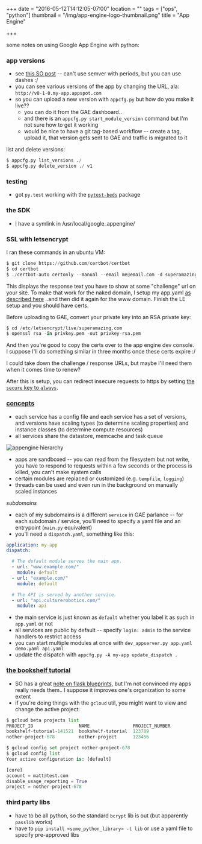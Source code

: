+++
date = "2016-05-12T14:12:05-07:00"
location = ""
tags = ["ops", "python"]
thumbnail = "/img/app-engine-logo-thumbnail.png"
title = "App Engine"

+++

some notes on using Google App Engine with python:

<!--more-->

### app versions
* see [this SO post](http://stackoverflow.com/questions/3848131/google-app-engine-version-numbers) --
can't use semver with periods, but you can use dashes :/
* you can see various versions of the app by changing the URL, ala: `http://v0-1-0.my-app.appspot.com`
* so you can upload a new version with `appcfg.py` but how do you make it live??
  * you can do it from the GAE dashboard..
  * and there is an `appcfg.py start_module_version` command but I'm not sure how to get it working
  * would be nice to have a git tag-based workflow --
  create a tag, upload it, that version gets sent to GAE and traffic is migrated to it

list and delete versions:

```python
$ appcfg.py list_versions ./
$ appcfg.py delete_version ./ v1
```


### testing
* got `py.test` working with the [`pytest-beds`](https://pypi.python.org/pypi/pytest-beds) package


### the SDK
* I have a symlink in /usr/local/google_appengine/


### SSL with letsencrypt
I ran these commands in an ubuntu VM:
```python
$ git clone https://github.com/certbot/certbot
$ cd certbot
$ ./certbot-auto certonly --manual --email me@email.com -d superamazing.com -d www.superamazing.com
```

This displays the response text you have to show at some "challenge" url on your site.
To make that work for the naked domain,
I setup my app.yaml [as described here](https://www.jeffgodwyll.com/posts/2016/letsencrypt)
..and then did it again for the www domain.
Finish the LE setup and you should have certs.

Before uploading to GAE, convert your private key into an RSA private key:

```python
$ cd /etc/letsencrypt/live/superamazing.com
$ openssl rsa -in privkey.pem -out privkey-rsa.pem
```

And then you're good to copy the certs over to the app engine dev console.
I suppose I'll do something similar in three months once these certs expire :/

I could take down the challenge / response URLs,
but maybe I'll need them when it comes time to renew?

After this is setup, you can redirect insecure requests to https
by setting [the `secure` key to `always`](https://cloud.google.com/appengine/docs/python/config/appref).


### [concepts](https://cloud.google.com/appengine/docs/python/an-overview-of-app-engine)

* each service has a config file and each service has a set of versions,
and versions have scaling types (to determine scaling properties)
and instance classes (to determine compute resources)
* all services share the datastore, memcache and task queue

![appengine hierarchy](/img/appengine-hierarchy.png)

* apps are sandboxed -- you can read from the filesystem but not write,
you have to respond to requests within a few seconds or the process is killed,
you can't make system calls
* certain modules are replaced or customized (e.g. `tempfile`, `logging`)
* threads can be used and even run in the background on manually scaled instances

*subdomains*

* each of my subdomains is a different `service` in GAE parlance --
for each subdomain / service, you'll need to specify a yaml file and an entrypoint (`main.py` equivalent)
* you'll need a `dispatch.yaml`, something like this:

```yaml
application: my-app
dispatch:

  # The default module serves the main app.
  - url: "www.example.com/"
    module: default
  - url: "example.com/"
    module: default

  # The API is served by another service.
  - url: "api.culturerobotics.com/"
    module: api
```

* the main service is just known as `default` whether you label it as such in `app.yaml` or not
* all services are public by default -- specify `login: admin` to the service handlers to restrict access
* you can start multiple modules at once with `dev_appserver.py app.yaml demo.yaml api.yaml`
* update the dispatch with `appcfg.py -A my-app update_dispatch .`


### [the bookshelf tutorial](https://cloud.google.com/python/getting-started/tutorial-app)

* SO has a great [note on flask blueprints](http://stackoverflow.com/questions/24420857/what-are-flask-blueprints-exactly),
but I'm not convinced my apps really needs them..
I suppose it improves one's organization to some extent
* if you're doing things with the `gcloud` util, you might want to view and change the active project:

```python
$ gcloud beta projects list
PROJECT_ID                 NAME                PROJECT_NUMBER
bookshelf-tutorial-141521  bookshelf-tutorial  123789
nother-project-678         nother-project      123456

$ gcloud config set project nother-project-678
$ gcloud config list
Your active configuration is: [default]

[core]
account = matt@test.com
disable_usage_reporting = True
project = nother-project-678
```


### third party libs

* have to be all python, so the standard `bcrypt` lib is out (but apparently `passlib` works)
* have to `pip install <some_python_library> -t lib`
or use a yaml file to specify pre-approved libs
